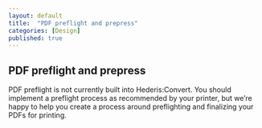 ```yaml
---
layout: default
title:  "PDF preflight and prepress"
categories: [Design]
published: true
---
```


<section data-type="chapter" class="hsecchapter" data-hederis-type="hsecchapter" id="pZ22x83Sy"><h1 data-hederis-type="hblkchaptitle" class="hblkchaptitle" id="pjbIVutd6">PDF preflight and prepress</h1>
    <p class="hblkp" data-hederis-type="hblkp" id="peSSBUBvp">PDF preflight is not currently built into Hederis:Convert. You should implement a preflight process as recommended by your printer, but we&#8217;re happy to help you create a process around preflighting and finalizing your PDFs for printing.</p>
    </section>
    